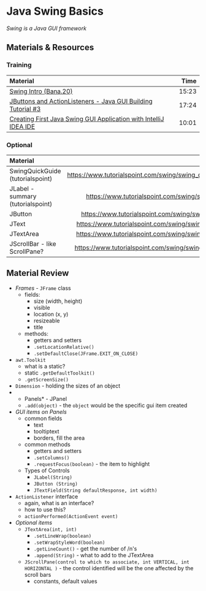 # Java Swing Basics
*Swing is a Java GUI framework*

## Materials & Resources

### Training
| Material | Time |
|:-------- |-----:|
|[Swing Intro (Bana.20)](https://www.youtube.com/watch?v=3XB3in9Xqy8)|15:23|
|[JButtons and ActionListeners - Java GUI Building Tutorial #3](https://www.youtube.com/watch?v=lB0k6HuVgs8)|17:24|
|[Creating First Java Swing GUI Application with IntelliJ IDEA IDE](https://www.youtube.com/watch?v=5vSyylPPEko)|10:01|


### Optional
| Material | Time |
|:-------- |-----:|
|SwingQuickGuide (tutorialspoint)|https://www.tutorialspoint.com/swing/swing_quick_guide.htm||
|JLabel - summary (tutorialspoint)|https://www.tutorialspoint.com/swing/swing_jlabel.htm||
|JButton |https://www.tutorialspoint.com/swing/swing_jbutton.htm||
|JText |https://www.tutorialspoint.com/swing/swing_jtextfield.htm||
|JTextArea| https://www.tutorialspoint.com/swing/swing_jtextarea.htm||
|JScrollBar - like ScrollPane?|https://www.tutorialspoint.com/swing/swing_jscrollbar.htm||

## Material Review
- *Frames* - `JFrame` class
  - fields:
      - size (width, height)
      - visible
      - location (x, y)
      - resizeable
      - title
  - methods:
      - getters and setters
      - `.setLocationRelative()`
      - `.setDefaultClose(JFrame.EXIT_ON_CLOSE)`
- `awt.Toolkit`
  - what is a static?
  - static `.getDefaultToolkit()`
  - `.getScreenSize()`
- `Dimension` - holding the sizes of an object
- * Panels* - JPanel
  - `.add(object)` - the `object` would be the specific gui item created
- *GUI items on Panels*
  - common fields
      - text
      - tooltiptext
      - borders, fill the area
  - common methods
    - getters and setters
    - `.setColumns()`
    - `.requestFocus(boolean)` - the item to highlight
  - Types of Controls
    - `JLabel(String)`
    - `JButton (String)`
    - `JTextField(String defaultResponse, int width)`
- `ActionListener` interface
    - again, what is an interface?
    - how to use this?
    - `actionPerformed(ActionEvent event)`
- *Optional items*
    - `JTextArea(int, int)`
      - `.setLineWrap(boolean)`    
      - `.setWrapStyleWord(boolean)`
      - `.getLineCount()` - get the number of /n's
      - `.append(String)` - what to add to the JTextArea
    - `JScrollPane(control to which to associate, int VERTICAL, int HORIZONTAL )` - the control identified will be the one affected by the scroll bars
      - constants, default values
